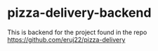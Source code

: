 # pizza-delivery-backend

This is backend for the project found in the repo https://github.com/eruj22/pizza-delivery
